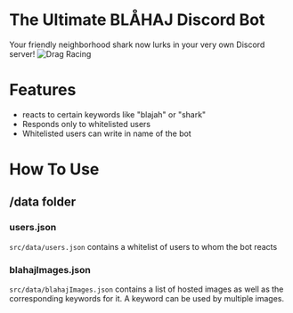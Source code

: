 # The Ultimate BLÅHAJ Discord Bot

Your friendly neighborhood shark now lurks in your very own Discord server!
![Drag Racing](https://i.imgur.com/Pz5VPmV.png)

# Features

* reacts to certain keywords like "blajah" or "shark"
* Responds only to whitelisted users
* Whitelisted users can write in name of the bot

# How To Use

## /data folder

### users.json

`src/data/users.json` contains a whitelist of users to whom the bot reacts

### blahajImages.json

`src/data/blahajImages.json` contains a list of hosted images as well as the corresponding keywords for it. A keyword can be used by multiple images.


